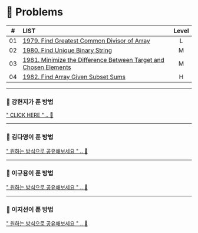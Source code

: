 # 📓 Problems


| # |                           LIST                            | Level |
| :--: | :---------------------------------------------------------- | :--: |
|  01  | [1979. Find Greatest Common Divisor of Array](https://leetcode.com/problems/find-greatest-common-divisor-of-array/) | L |
|  02  | [1980. Find Unique Binary String](https://leetcode.com/problems/find-unique-binary-string/) | M |
|  03  | [1981. Minimize the Difference Between Target and Chosen Elements](https://leetcode.com/problems/minimize-the-difference-between-target-and-chosen-elements/) | M |
|  04  | [1982. Find Array Given Subset Sums](https://leetcode.com/problems/find-array-given-subset-sums/) | H |


---

### 🦔 강현지가 푼 방법
[" CLICK HERE " .. 🦔](https://stone-advantage-d9d.notion.site/255-7634afecf1ed4718b0373d2a8a77eb6e)

---

### 🦘 김다영이 푼 방법
[" 원하는 방식으로 공유해보세요 " .. 🦔](https://stone-advantage-d9d.notion.site/255-7634afecf1ed4718b0373d2a8a77eb6e)

---

### 🦦 이규용이 푼 방법
[" 원하는 방식으로 공유해보세요 " .. 🦔](https://stone-advantage-d9d.notion.site/255-7634afecf1ed4718b0373d2a8a77eb6e)

---

### 🐬 이지선이 푼 방법
[" 원하는 방식으로 공유해보세요 " .. 🦔](https://stone-advantage-d9d.notion.site/255-7634afecf1ed4718b0373d2a8a77eb6e)
